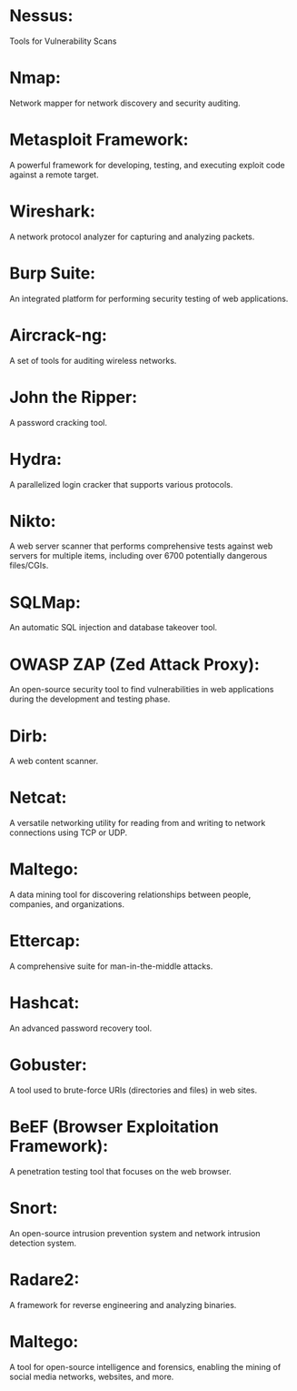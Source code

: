 # Nessus: 
Tools for Vulnerability Scans

# Nmap: 
Network mapper for network discovery and security auditing.

# Metasploit Framework: 
A powerful framework for developing, testing, and executing exploit code against a remote target.

# Wireshark: 
A network protocol analyzer for capturing and analyzing packets.

# Burp Suite: 
An integrated platform for performing security testing of web applications.

# Aircrack-ng: 
A set of tools for auditing wireless networks.

# John the Ripper: 
A password cracking tool.

# Hydra: 
A parallelized login cracker that supports various protocols.

# Nikto: 
A web server scanner that performs comprehensive tests against web servers for multiple items, including over 6700 potentially dangerous files/CGIs.

# SQLMap: 
An automatic SQL injection and database takeover tool.

# OWASP ZAP (Zed Attack Proxy): 
An open-source security tool to find vulnerabilities in web applications during the development and testing phase.

# Dirb: 
A web content scanner.

# Netcat: 
A versatile networking utility for reading from and writing to network connections using TCP or UDP.

# Maltego: 
A data mining tool for discovering relationships between people, companies, and organizations.

# Ettercap: 
A comprehensive suite for man-in-the-middle attacks.

# Hashcat: 
An advanced password recovery tool.

# Gobuster: 
A tool used to brute-force URIs (directories and files) in web sites.

# BeEF (Browser Exploitation Framework): 
A penetration testing tool that focuses on the web browser.

# Snort: 
An open-source intrusion prevention system and network intrusion detection system.

# Radare2: 
A framework for reverse engineering and analyzing binaries.

# Maltego: 
A tool for open-source intelligence and forensics, enabling the mining of social media networks, websites, and more.
